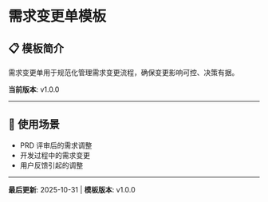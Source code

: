 # 需求变更单模板

## 📋 模板简介

需求变更单用于规范化管理需求变更流程，确保变更影响可控、决策有据。

**当前版本**: v1.0.0

---

## 🎯 使用场景

- PRD 评审后的需求调整
- 开发过程中的需求变更
- 用户反馈引起的调整

---

**最后更新**: 2025-10-31 | **模板版本**: v1.0.0
